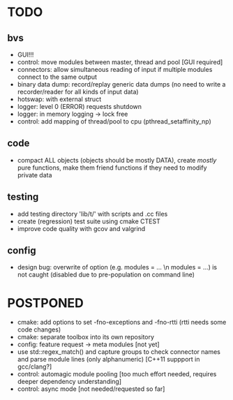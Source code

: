 TODO
====

bvs
---
* GUI!!!
* control: move modules between master, thread and pool [GUI required]
* connectors: allow simultaneous reading of input if multiple modules connect to the same output
* binary data dump: record/replay generic data dumps (no need to write a recorder/reader for all kinds of input data)
* hotswap: with external struct
* logger: level 0 (ERROR) requests shutdown
* logger: in memory logging -> lock free
* control: add mapping of thread/pool to cpu (pthread_setaffinity_np)

code
----
* compact ALL objects (objects should be mostly DATA), create *mostly* pure functions, make them friend functions if they need to modify private data

testing
-------
* add testing directory 'lib/t/' with scripts and .cc files
* create (regression) test suite using cmake CTEST
* improve code quality with gcov and valgrind

config
------
* design bug: overwrite of option (e.g. modules = ... \n modules = ...) is not caught (disabled due to pre-population on command line)

POSTPONED
=========
* cmake: add options to set -fno-exceptions and -fno-rtti (rtti needs some code changes)
* cmake: separate toolbox into its own repository
* config: feature request -> meta modules [not yet]
* use std::regex_match() and capture groups to check connector names and parse module lines (only alphanumeric) [C++11 suppport in gcc/clang?]
* control: automagic module pooling [too much effort needed, requires deeper dependency understanding]
* control: async mode [not needed/requested so far]
